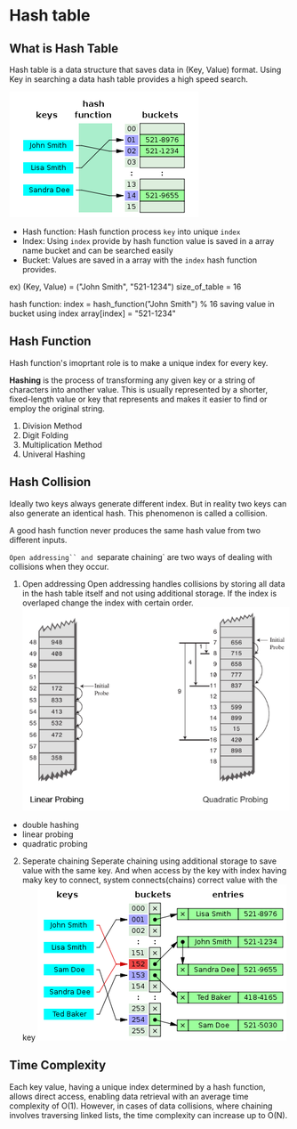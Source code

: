# Hash table


## What is Hash Table
Hash table is a data structure that saves data in (Key, Value) format. Using Key in searching a data hash table provides a high speed search.

![Hash Table](/X/Screenshot%20from%202023-08-31%2016-53-44.png)


- Hash function: Hash function process `key` into unique `index`
- Index: Using `index` provide by hash function value is saved in a array name bucket and can be searched easily
- Bucket: Values are saved in a array with the `index` hash function provides.


ex)
(Key, Value) = ("John Smith", "521-1234")
size_of_table = 16

hash function:
index = hash_function("John Smith") % 16
saving value in bucket using index
array[index] = "521-1234"

## Hash Function
Hash function's imoprtant role is to make a unique index for every key.

**Hashing** is the process of transforming any given key or a string of characters into another value. This is usually represented by a shorter, fixed-length value or key that represents and makes it easier to find or employ the original string.

1. Division Method
2. Digit Folding
3. Multiplication Method
4. Univeral Hashing

## Hash Collision
Ideally two keys always generate different index. But in reality two keys can also generate an identical hash. This phenomenon is called a collision.

A good hash function never produces the same hash value from two different inputs. 

`Open addressing`` and `separate chaining` are two ways of dealing with collisions when they occur. 

1. Open addressing
Open addressing handles collisions by storing all data in the hash table itself and not using additional storage. If the index is overlaped change the index with certain order.
![Open addressing](/X/Screenshot%20from%202023-08-31%2017-16-26.png)
- double hashing
- linear probing
- quadratic probing

2. Seperate chaining
Seperate chaining using additional storage to save value with the same key. And when access by the key with index having maky key to connect, system connects(chains) correct value with the key
![Seperate chaining](/X/Screenshot%20from%202023-08-31%2017-16-07.png)

## Time Complexity
Each key value, having a unique index determined by a hash function, allows direct access, enabling data retrieval with an average time complexity of O(1). 
However, in cases of data collisions, where chaining involves traversing linked lists, the time complexity can increase up to O(N).